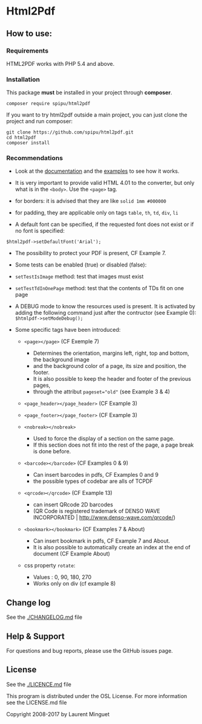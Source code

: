 # Html2Pdf

## How to use:

### Requirements

HTML2PDF works with PHP 5.4 and above.

### Installation

This package **must** be installed in your project through **composer**.

```
composer require spipu/html2pdf
```

If you want to try html2pdf outside a main project, you can just clone the project and run composer:

```
git clone https://github.com/spipu/html2pdf.git
cd html2pdf
composer install
```

### Recommendations
   
 * Look at the [documentation](./doc/) and the [examples](./examples/) to see how it works.

 * It is very important to provide valid HTML 4.01 to the converter,
   but only what is in the `<body>`. Use the `<page>` tag. 

 * for borders: it is advised that they are like `solid 1mm #000000`

 * for padding, they are applicable only on tags `table`, `th`, `td`, `div`, `li`

 * A default font can be specified, if the requested font does not exist or if no font is specified:
 
 `$html2pdf->setDefaultFont('Arial');`

 * The possibility to protect your PDF is present, CF Example 7.

 * Some tests can be enabled (true) or disabled (false):

  * `setTestIsImage` method:      test that images must exist
  
  * `setTestTdInOnePage` method:  test that the contents of TDs fit on one page


 * A DEBUG mode to know the resources used is present.
It is activated by adding the following command just after the contructor (see Example 0):
`$htmlpdf->setModeDebug();`

* Some specific tags have been introduced:

  * `<page></page>`  (CF Exemple 7)
    * Determines the orientation, margins left, right, top and bottom, the background image
    * and the background color of a page, its size and position, the footer.
    * It is also possible to keep the header and footer of the previous pages,
    * through the attribut `pageset="old"` (see Example 3 & 4)

  * `<page_header></page_header>` (CF Example 3)

  * `<page_footer></page_footer>` (CF Example 3)

  * `<nobreak></nobreak>`
    * Used to force the display of a section on the same page.
    * If this section does not fit into the rest of the page, a page break is done before.

  * `<barcode></barcode>`  (CF Examples 0 & 9)
    * Can insert barcodes in pdfs, CF Examples 0 and 9
    * the possible types of codebar are alls of TCPDF

  * `<qrcode></qrcode>` (CF Example 13)
    * can insert QRcode 2D barcodes
    * (QR Code is registered trademark of DENSO WAVE INCORPORATED | http://www.denso-wave.com/qrcode/)

  * `<bookmark></bookmark>` (CF Examples 7 & About)
    * Can insert bookmark in pdfs, CF Example 7 and About.
    * It is also possible to automatically create an index at the end of document (CF Example About)

  * css property `rotate`:
    * Values : 0, 90, 180, 270
    * Works only on div (cf example 8)

## Change log

See the [./CHANGELOG.md](./CHANGELOG.md) file

## Help & Support

For questions and bug reports, please use the GitHub issues page.

## License

See the [./LICENCE.md](./LICENCE.md) file

This program is distributed under the OSL License. For more information see the LICENSE.md file

Copyright 2008-2017 by Laurent Minguet
